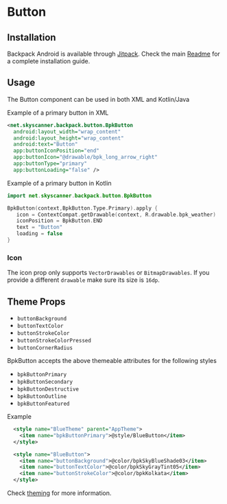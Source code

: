 # Button

## Installation

Backpack Android is available through [Jitpack](https://jitpack.io/#Skyscanner/backpack-android). Check the main [Readme](https://github.com/skyscanner/backpack-android#installation) for a complete installation guide.

## Usage

The Button component can be used in both XML and Kotlin/Java

Example of a primary button in XML

```xml
<net.skyscanner.backpack.button.BpkButton
  android:layout_width="wrap_content"
  android:layout_height="wrap_content"
  android:text="Button"
  app:buttonIconPosition="end"
  app:buttonIcon="@drawable/bpk_long_arrow_right"
  app:buttonType="primary"
  app:buttonLoading="false" />
```

Example of a primary button in Kotlin

```Kotlin
import net.skyscanner.backpack.button.BpkButton

BpkButton(context,BpkButton.Type.Primary).apply {
   icon = ContextCompat.getDrawable(context, R.drawable.bpk_weather)
   iconPosition = BpkButton.END
   text = "Button"
   loading = false
}
```

### Icon

The icon prop only supports `VectorDrawables` or `BitmapDrawables`. If you provide a different `drawable` make sure
its size is `16dp`.

## Theme Props

- `buttonBackground`
- `buttonTextColor`
- `buttonStrokeColor`
- `buttonStrokeColorPressed`
- `buttonCornerRadius`

BpkButton accepts the above themeable attributes for the following styles

- `bpkButtonPrimary`
- `bpkButtonSecondary`
- `bpkButtonDestructive`
- `bpkButtonOutline`
- `bpkButtonFeatured`

Example

```xml
  <style name="BlueTheme" parent="AppTheme">
    <item name="bpkButtonPrimary">@style/BlueButton</item>
  </style>

  <style name="BlueButton">
    <item name="buttonBackground">@color/bpkSkyBlueShade03</item>
    <item name="buttonTextColor">@color/bpkSkyGrayTint05</item>
    <item name="buttonStrokeColor">@color/bpkKolkata</item>
  </style>

```

Check [theming](https://github.com/Skyscanner/backpack-android/blob/master/docs/THEMING.md) for more information.
